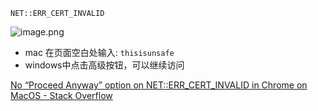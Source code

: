 `NET::ERR_CERT_INVALID`

![image.png](https://s2.loli.net/2023/04/06/AUBOlLZRP4EFtW7.png)


- mac 在页面空白处输入: `thisisunsafe`
- windows中点击高级按钮，可以继续访问

[No “Proceed Anyway” option on NET::ERR\_CERT\_INVALID in Chrome on MacOS - Stack Overflow](https://stackoverflow.com/questions/58802767/no-proceed-anyway-option-on-neterr-cert-invalid-in-chrome-on-macos)